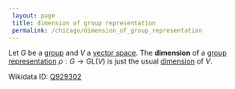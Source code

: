 ```yaml
---
 layout: page
 title: dimension of group representation
 permalink: /chicago/dimension_of_group_representation
---
```

Let $G$ be a [group](https://mathgloss.github.io/MathGloss/group) and $V$ a [vector space](https://mathgloss.github.io/MathGloss/vector_space). The **dimension** of a [group representation](https://mathgloss.github.io/MathGloss/group_representation) $\rho:G\to \text{GL}(V)$ is just the usual [dimension](https://mathgloss.github.io/MathGloss/dimension_of_vector_space) of $V$.

Wikidata ID: [Q929302](https://www.wikidata.org/wiki/Q929302)